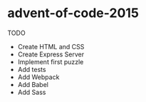# advent-of-code-2015

TODO
* Create HTML and CSS
* Create Express Server
* Implement first puzzle
* Add tests
* Add Webpack
* Add Babel
* Add Sass
